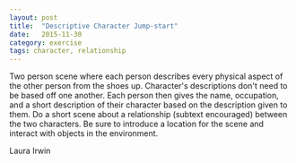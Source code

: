 ```yaml
---
layout: post
title:  "Descriptive Character Jump-start"
date:   2015-11-30
category: exercise
tags: character, relationship
---
```

Two person scene where each person describes every physical aspect of the other person from the shoes up.
Character's descriptions don't need to be based off one another.
Each person then gives the name, occupation, and a short description of their character based on the description given to them.
Do a short scene about a relationship (subtext encouraged) between the two characters.
Be sure to introduce a location for the scene and interact with objects in the environment.

Laura Irwin
